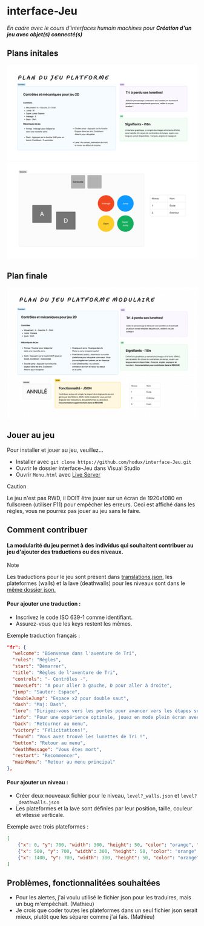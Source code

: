 # interface-Jeu
_En cadre avec le cours d'interfaces humain machines pour **Création d'un jeu avec objet(s) connecté(s)**_

## Plans initales
<img src="plan-figma.png">

<img src="plan-manette.png">

## Plan finale
<img src="plan-figma-finale.png">

## Jouer au jeu
Pour installer et jouer au jeu, veuillez...
- Installer avec `git clone https://github.com/hodux/interface-Jeu.git`
- Ouvrir le dossier interface-Jeu dans Visual Studio
- Ouvrir `Menu.html` avec [Live Server](https://marketplace.visualstudio.com/items?itemName=ritwickdey.LiveServer)
> [!CAUTION]
> Le jeu n'est pas RWD, il DOIT être jouer sur un écran de 1920x1080 en fullscreen (utiliser F11) pour empêcher les erreurs. Ceci est affiché dans les règles, vous ne pourrez pas jouer au jeu sans le faire.

## Comment contribuer
#### La modularité du jeu permet à des individus qui souhaitent contribuer au jeu d'ajouter des traductions ou des niveaux.
> [!NOTE]
> Les traductions pour le jeu sont présent dans [translations.json](https://github.com/hodux/interface-Jeu/blob/main/json/translations.json), les plateformes (walls) et la lave (deathwalls) pour les niveaux sont dans le [même dossier json.](https://github.com/hodux/interface-Jeu/blob/main/json)

#### Pour ajouter une traduction :
- Inscrivez le code ISO 639-1 comme identifiant.
- Assurez-vous que les keys restent les mêmes.

Exemple traduction français :
```json
"fr": {
  "welcome": "Bienvenue dans l'aventure de Tri",
  "rules": "Règles",
  "start": "Démarrer",
  "title": "Règles de l'aventure de Tri",
  "controls": "- Contrôles -",
  "moveLeft": "A pour aller à gauche, D pour aller à droite",
  "jump": "Sauter: Espace",
  "doubleJump": "Espace x2 pour double saut",
  "dash": "Maj: Dash",
  "lore": "Dirigez-vous vers les portes pour avancer vers les étapes suivantes à la recherche des lunettes de Tri. Soyez prudent car certaines plates-formes présentent des risques mortels; par conséquent, éviter les!",
  "info": "Pour une expérience optimale, jouez en mode plein écran avec une résolution de 1920x1080 en utilisant la touche F11",
  "back": "Retourner au menu",
  "victory": "Félicitations!",
  "found": "Vous avez trouvé les lunettes de Tri !",
  "button": "Retour au menu",
  "deathMessage": "Vous êtes mort",
  "restart": "Recommencer",
  "mainMenu": "Retour au menu principal"
},
```

#### Pour ajouter un niveau :
- Créer deux nouveaux fichier pour le niveau, `level?_walls.json` et `level?_deathwalls.json`
- Les plateformes et la lave sont définies par leur position, taille, couleur et vitesse verticale.

Exemple avec trois plateformes :
```json
[
    {"x": 0, "y": 700, "width": 300, "height": 50, "color": "orange", "speed": 0},
    {"x": 500, "y": 700, "width": 300, "height": 50, "color": "orange", "speed": 0},
    {"x": 1400, "y": 700, "width": 300, "height": 50, "color": "orange", "speed": 0} 
]
```

## Problèmes, fonctionnalitées souhaitées
- Pour les alertes, j'ai voulu utilisé le fichier json pour les traduires, mais un bug m'empêchait. (Mathieu)
- Je crois que coder toutes les plateformes dans un seul fichier json serait mieux, plutôt que les séparer comme j'ai fais. (Mathieu)
